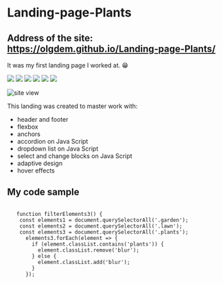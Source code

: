 # Landing-page-Plants

## Address of the site: https://olgdem.github.io/Landing-page-Plants/

It was my first landing page I worked at. :grin:

![](https://img.shields.io/badge/-HTML-499A18)
![](https://img.shields.io/badge/-CSS-499A18)
![](https://img.shields.io/badge/-Java%20Script-499A18)
![](https://img.shields.io/badge/-SVG-499A18)
![](https://img.shields.io/badge/-Adaptive%20design-499A18)
![](https://img.shields.io/badge/-Flexbox-499A18)

![site view](/site-view.gif)


This landing was created to master work with:
- header and footer
- flexbox
- anchors
- accordion on Java Script
- dropdown list on Java Script
- select and change blocks on Java Script
- adaptive design
- hover effects

## My code sample

```

   function filterElements3() {
    const elements1 = document.querySelectorAll('.garden');
    const elements2 = document.querySelectorAll('.lawn');
    const elements3 = document.querySelectorAll('.plants');
      elements3.forEach(element => {
        if (element.classList.contains('plants')) {
          element.classList.remove('blur');
        } else {
          element.classList.add('blur');
        }
      });

```
